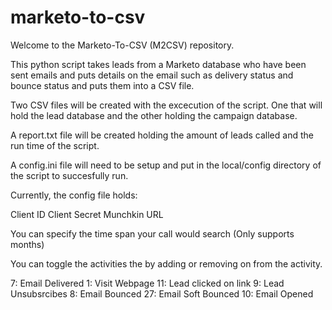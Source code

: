 # marketo-to-csv

Welcome to the Marketo-To-CSV (M2CSV) repository.

This python script takes leads from a Marketo database who have been sent emails and puts details on the email such as delivery status and bounce status and puts them into a CSV file.

Two CSV files will be created with the excecution of the script. One that will hold the lead database and the other holding the campaign database.

A report.txt file will be created holding the amount of leads called and the run time of the script.

A config.ini file will need to be setup and put in the local/config directory of the script to succesfully run.

Currently, the config file holds:

Client ID
Client Secret
Munchkin URL

You can specify the time span your call would search (Only supports months)

You can toggle the activities the by adding or removing on from the activity.

7: Email Delivered
1: Visit Webpage
11: Lead clicked on link
9: Lead Unsubsrcibes
8: Email Bounced
27: Email Soft Bounced
10: Email Opened
